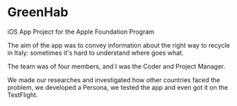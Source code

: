 # GreenHab
iOS App Project for the Apple Foundation Program

The aim of the app was to convey information about the right way to recycle in Italy: sometimes it's hard to understand where goes what.

The team was of four members, and I was the Coder and Project Manager.

We made our researches and investigated how other countries faced the problem, we developed a Persona, we tested the app and even got it on the TestFlight.

